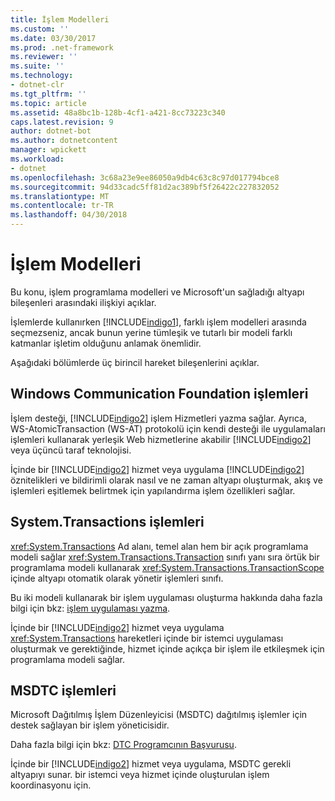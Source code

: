 ```yaml
---
title: İşlem Modelleri
ms.custom: ''
ms.date: 03/30/2017
ms.prod: .net-framework
ms.reviewer: ''
ms.suite: ''
ms.technology:
- dotnet-clr
ms.tgt_pltfrm: ''
ms.topic: article
ms.assetid: 48a8bc1b-128b-4cf1-a421-8cc73223c340
caps.latest.revision: 9
author: dotnet-bot
ms.author: dotnetcontent
manager: wpickett
ms.workload:
- dotnet
ms.openlocfilehash: 3c68a23e9ee86050a9db4c63c8c97d017794bce8
ms.sourcegitcommit: 94d33cadc5ff81d2ac389bf5f26422c227832052
ms.translationtype: MT
ms.contentlocale: tr-TR
ms.lasthandoff: 04/30/2018
---
```

# <a name="transaction-models"></a>İşlem Modelleri
Bu konu, işlem programlama modelleri ve Microsoft'un sağladığı altyapı bileşenleri arasındaki ilişkiyi açıklar.  
  
 İşlemlerde kullanırken [!INCLUDE[indigo1](../../../../includes/indigo1-md.md)], farklı işlem modelleri arasında seçmezseniz, ancak bunun yerine tümleşik ve tutarlı bir modeli farklı katmanlar işletim olduğunu anlamak önemlidir.  
  
 Aşağıdaki bölümlerde üç birincil hareket bileşenlerini açıklar.  
  
## <a name="windows-communication-foundation-transactions"></a>Windows Communication Foundation işlemleri  
 İşlem desteği, [!INCLUDE[indigo2](../../../../includes/indigo2-md.md)] işlem Hizmetleri yazma sağlar. Ayrıca, WS-AtomicTransaction (WS-AT) protokolü için kendi desteği ile uygulamaları işlemleri kullanarak yerleşik Web hizmetlerine akabilir [!INCLUDE[indigo2](../../../../includes/indigo2-md.md)] veya üçüncü taraf teknolojisi.  
  
 İçinde bir [!INCLUDE[indigo2](../../../../includes/indigo2-md.md)] hizmet veya uygulama [!INCLUDE[indigo2](../../../../includes/indigo2-md.md)] öznitelikleri ve bildirimli olarak nasıl ve ne zaman altyapı oluşturmak, akış ve işlemleri eşitlemek belirtmek için yapılandırma işlem özellikleri sağlar.  
  
## <a name="systemtransactions-transactions"></a>System.Transactions işlemleri  
 <xref:System.Transactions> Ad alanı, temel alan hem bir açık programlama modeli sağlar <xref:System.Transactions.Transaction> sınıfı yanı sıra örtük bir programlama modeli kullanarak <xref:System.Transactions.TransactionScope> içinde altyapı otomatik olarak yönetir işlemleri sınıfı.  
  
 Bu iki modeli kullanarak bir işlem uygulaması oluşturma hakkında daha fazla bilgi için bkz: [işlem uygulaması yazma](http://go.microsoft.com/fwlink/?LinkId=94947).  
  
 İçinde bir [!INCLUDE[indigo2](../../../../includes/indigo2-md.md)] hizmet veya uygulama <xref:System.Transactions> hareketleri içinde bir istemci uygulaması oluşturmak ve gerektiğinde, hizmet içinde açıkça bir işlem ile etkileşmek için programlama modeli sağlar.  
  
## <a name="msdtc-transactions"></a>MSDTC işlemleri  
 Microsoft Dağıtılmış İşlem Düzenleyicisi (MSDTC) dağıtılmış işlemler için destek sağlayan bir işlem yöneticisidir.  
  
 Daha fazla bilgi için bkz: [DTC Programcının Başvurusu](http://go.microsoft.com/fwlink/?LinkId=94948).  
  
 İçinde bir [!INCLUDE[indigo2](../../../../includes/indigo2-md.md)] hizmet veya uygulama, MSDTC gerekli altyapıyı sunar. bir istemci veya hizmet içinde oluşturulan işlem koordinasyonu için.
